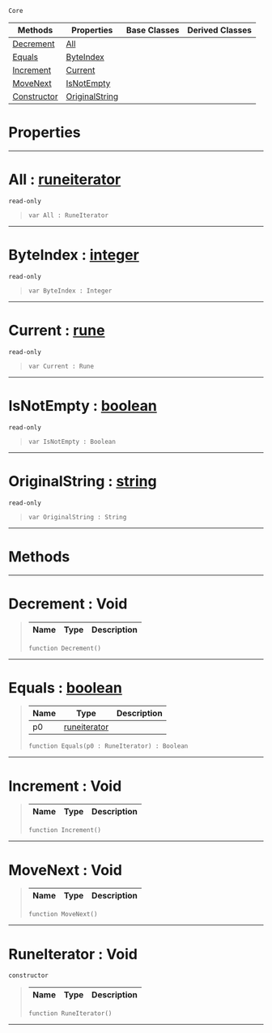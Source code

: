  `Core`

|Methods|Properties|Base Classes|Derived Classes|
|---|---|---|---|
|[ Decrement](https://plasmaengine.github.io/PlasmaDocs/Plasma1/C++/code_reference/lightning_base_types/runeiterator.md#decrement-void)|[ All](https://plasmaengine.github.io/PlasmaDocs/Plasma1/C++/code_reference/lightning_base_types/runeiterator.md#all-plasma-engine-document)| | |
|[ Equals](https://plasmaengine.github.io/PlasmaDocs/Plasma1/C++/code_reference/lightning_base_types/runeiterator.md#equals-plasma-engine-docum)|[ ByteIndex](https://plasmaengine.github.io/PlasmaDocs/Plasma1/C++/code_reference/lightning_base_types/runeiterator.md#byteindex-plasma-engine-do)| | |
|[ Increment](https://plasmaengine.github.io/PlasmaDocs/Plasma1/C++/code_reference/lightning_base_types/runeiterator.md#increment-void)|[ Current](https://plasmaengine.github.io/PlasmaDocs/Plasma1/C++/code_reference/lightning_base_types/runeiterator.md#current-plasma-engine-docu)| | |
|[ MoveNext](https://plasmaengine.github.io/PlasmaDocs/Plasma1/C++/code_reference/lightning_base_types/runeiterator.md#movenext-void)|[ IsNotEmpty](https://plasmaengine.github.io/PlasmaDocs/Plasma1/C++/code_reference/lightning_base_types/runeiterator.md#isnotempty-plasma-engine-d)| | |
|[ Constructor](https://plasmaengine.github.io/PlasmaDocs/Plasma1/C++/code_reference/lightning_base_types/runeiterator.md#runeiterator-void)|[ OriginalString](https://plasmaengine.github.io/PlasmaDocs/Plasma1/C++/code_reference/lightning_base_types/runeiterator.md#originalstring-plasma-engi)| | |


 #  Properties


---  
 #  All : [runeiterator](https://plasmaengine.github.io/PlasmaDocs/Plasma1/C++/code_reference/lightning_base_types/runeiterator.md)

 `read-only`

> 
> ``` lang=cpp, name=Lightning
> var All : RuneIterator


---  
 #  ByteIndex : [integer](https://plasmaengine.github.io/PlasmaDocs/Plasma1/C++/code_reference/lightning_base_types/integer.md)

 `read-only`

> 
> ``` lang=cpp, name=Lightning
> var ByteIndex : Integer


---  
 #  Current : [rune](https://plasmaengine.github.io/PlasmaDocs/Plasma1/C++/code_reference/lightning_base_types/rune.md)

 `read-only`

> 
> ``` lang=cpp, name=Lightning
> var Current : Rune


---  
 #  IsNotEmpty : [boolean](https://plasmaengine.github.io/PlasmaDocs/Plasma1/C++/code_reference/lightning_base_types/boolean.md)

 `read-only`

> 
> ``` lang=cpp, name=Lightning
> var IsNotEmpty : Boolean


---  
 #  OriginalString : [string](https://plasmaengine.github.io/PlasmaDocs/Plasma1/C++/code_reference/lightning_base_types/string.md)

 `read-only`

> 
> ``` lang=cpp, name=Lightning
> var OriginalString : String


---  
 #  Methods


---  
 #  Decrement : Void

> 
> |Name|Type|Description|
> |---|---|---|
> ``` lang=cpp, name=Lightning
> function Decrement()
> ``` 


---  
 #  Equals : [boolean](https://plasmaengine.github.io/PlasmaDocs/Plasma1/C++/code_reference/lightning_base_types/boolean.md)

> 
> |Name|Type|Description|
> |---|---|---|
> |p0|[runeiterator](https://plasmaengine.github.io/PlasmaDocs/Plasma1/C++/code_reference/lightning_base_types/runeiterator.md)| |
> ``` lang=cpp, name=Lightning
> function Equals(p0 : RuneIterator) : Boolean
> ``` 


---  
 #  Increment : Void

> 
> |Name|Type|Description|
> |---|---|---|
> ``` lang=cpp, name=Lightning
> function Increment()
> ``` 


---  
 #  MoveNext : Void

> 
> |Name|Type|Description|
> |---|---|---|
> ``` lang=cpp, name=Lightning
> function MoveNext()
> ``` 


---  
 #  RuneIterator : Void

 `constructor`

> 
> |Name|Type|Description|
> |---|---|---|
> ``` lang=cpp, name=Lightning
> function RuneIterator()
> ``` 


---  
 

 
